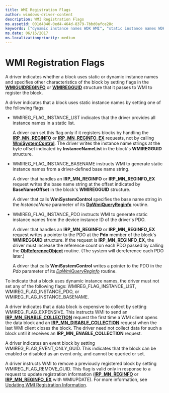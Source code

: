 ```yaml
---
title: WMI Registration Flags
author: windows-driver-content
description: WMI Registration Flags
ms.assetid: 001d4840-0ed4-464d-8379-7bbd0afce28c
keywords: ["dynamic instance names WDK WMI", "static instance names WDK WMI", "registration flags WDK WMI", "flags WDK WMI", "WMI WDK kernel , registering with WMI", "registering WMI data providers", "data providers WDK WMI", "driver registrations WDK WMI", "event blocks WDK WMI", "blocks WDK WMI", "registering blocks"]
ms.date: 06/16/2017
ms.localizationpriority: medium
---
```


# WMI Registration Flags





A driver indicates whether a block uses static or dynamic instance names and specifies other characteristics of the block by setting flags in the [**WMIGUIDREGINFO**](https://msdn.microsoft.com/library/windows/hardware/ff565811) or [**WMIREGGUID**](https://msdn.microsoft.com/library/windows/hardware/ff565827) structure that it passes to WMI to register the block.

A driver indicates that a block uses static instance names by setting one of the following flags:

-   WMIREG\_FLAG\_INSTANCE\_LIST indicates that the driver provides all instance names in a static list.

    A driver can set this flag only if it registers blocks by handling the [**IRP\_MN\_REGINFO**](https://msdn.microsoft.com/library/windows/hardware/ff551731) or [**IRP\_MN\_REGINFO\_EX**](https://msdn.microsoft.com/library/windows/hardware/ff551734) requests, not by calling [**WmiSystemControl**](https://msdn.microsoft.com/library/windows/hardware/ff565834). The driver writes the instance name strings at the byte offset indicated by **InstanceNameList** in the block's **WMIREGGUID** structure.

-   WMIREG\_FLAG\_INSTANCE\_BASENAME instructs WMI to generate static instance names from a driver-defined base name string.

    A driver that handles an **IRP\_MN\_REGINFO** or **IRP\_MN\_REGINFO\_EX** request writes the base name string at the offset indicated by **BaseNameOffset** in the block's **WMIREGGUID** structure.

    A driver that calls **WmiSystemControl** specifies the base name string in the *InstanceName* parameter of its [**DpWmiQueryReginfo**](https://msdn.microsoft.com/library/windows/hardware/ff544097) routine.

-   WMIREG\_FLAG\_INSTANCE\_PDO instructs WMI to generate static instance names from the device instance ID of the driver's PDO.

    A driver that handles an **IRP\_MN\_REGINFO** or **IRP\_MN\_REGINFO\_EX** request writes a pointer to the PDO at the **Pdo** member of the block's **WMIREGGUID** structure. If the request is **IRP\_MN\_REGINFO\_EX**, the driver must increase the reference count on each PDO passed by calling the [**ObReferenceObject**](https://msdn.microsoft.com/library/windows/hardware/ff558678) routine. (The system will dereference each PDO later.)

    A driver that calls **WmiSystemControl** writes a pointer to the PDO in the *Pdo* parameter of its [*DpWmiQueryReginfo*](https://msdn.microsoft.com/library/windows/hardware/ff544097) routine.

To indicate that a block uses dynamic instance names, the driver must not set any of the following flags: WMIREG\_FLAG\_INSTANCE\_LIST, WMIREG\_FLAG\_INSTANCE\_PDO, or WMIREG\_FLAG\_INSTANCE\_BASENAME.

A driver indicates that a data block is expensive to collect by setting WMIREG\_FLAG\_EXPENSIVE. This instructs WMI to send an [**IRP\_MN\_ENABLE\_COLLECTION**](https://msdn.microsoft.com/library/windows/hardware/ff550857) request the first time a WMI client opens the data block and an [**IRP\_MN\_DISABLE\_COLLECTION**](https://msdn.microsoft.com/library/windows/hardware/ff550848) request when the last WMI client closes the block. The driver need not collect data for such a block until it receives an **IRP\_MN\_ENABLE\_COLLECTION** request.

A driver indicates an event block by setting WMIREG\_FLAG\_EVENT\_ONLY\_GUID. This indicates that the block can be enabled or disabled as an event only, and cannot be queried or set.

A driver instructs WMI to remove a previously registered block by setting WMIREG\_FLAG\_REMOVE\_GUID. This flag is valid only in response to a request to update registration information ([**IRP\_MN\_REGINFO**](https://msdn.microsoft.com/library/windows/hardware/ff551731) or [**IRP\_MN\_REGINFO\_EX**](https://msdn.microsoft.com/library/windows/hardware/ff551734) with WMIUPDATE). For more information, see [Updating WMI Registration Information](updating-wmi-registration-information.md).

 

 




